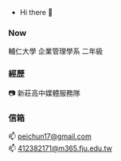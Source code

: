 - Hi there 👋

<!--
**412382171/412382171** is a ✨ _special_ ✨ repository because its `README.md` (this file) appears on your GitHub profile.

Here are some ideas to get you started:

- 🔭 I’m currently working on ...
- 🌱 I’m currently learning ...
- 👯 I’m looking to collaborate on ...
- 🤔 I’m looking for help with ...
- 💬 Ask me about ...
- 📫 How to reach me: ...
- 😄 Pronouns: ...
- ⚡ Fun fact: ...
-->

### Now
輔仁大學 企業管理學系 二年級

### 經歷
📷 新莊高中媒體服務隊

### 信箱
📫 peichun17@gmail.com \
📫 412382171@m365.fju.edu.tw
